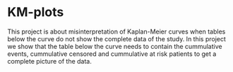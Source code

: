 # KM-plots
 
This project is about misinterpretation of Kaplan-Meier curves when tables below the curve do not show the complete data of the study.
In this project we show that the table below the curve needs to contain the cummulative events, cummulative censored and cummulative at risk patients to get a complete picture of the data. 
